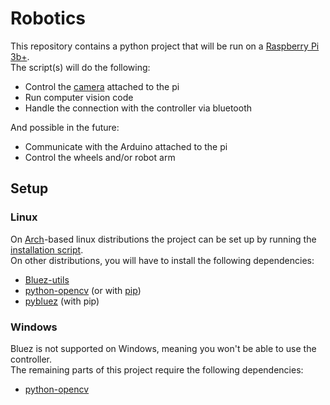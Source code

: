 # Robotics

This repository contains a python project that will be run on
a [Raspberry Pi 3b+](https://www.raspberrypi.com/products/raspberry-pi-3-model-b-plus/). <br>
The script(s) will do the following:

- Control the [camera](https://www.raspberrypi.com/products/camera-module-v2/) attached to the pi
- Run computer vision code
- Handle the connection with the controller via bluetooth

And possible in the future:

- Communicate with the Arduino attached to the pi
- Control the wheels and/or robot arm

## Setup

### Linux

On [Arch](https://archlinux.org/)-based linux distributions the project can be set up by running
the [installation script](install%20deps.sh). <br>
On other distributions, you will have to install the following dependencies:

- [Bluez-utils](https://archlinux.org/packages/extra/x86_64/bluez-utils/)
- [python-opencv](https://archlinux.org/packages/extra/x86_64/python-opencv/) (or
  with [pip](https://pypi.org/project/opencv-python/))
- [pybluez](git+https://github.com/pybluez/pybluez) (with pip)

### Windows

Bluez is not supported on Windows, meaning you won't be able to use the controller. <br>
The remaining parts of this project require the following dependencies:

- [python-opencv](https://pypi.org/project/opencv-python/)
